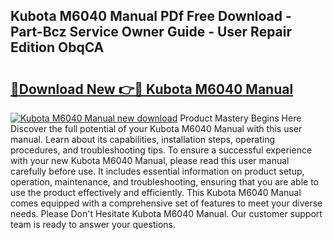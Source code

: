 ## Kubota M6040 Manual PDf Free Download - Part-Bcz Service Owner Guide - User Repair Edition ObqCA

# <h2><a href="http://bc87650.oget.top/?id=Kubota+M6040+Manual">🔗Download New 👉🔴 Kubota M6040 Manual</a></h2>

[![Kubota M6040 Manual new download](https://i.imgur.com/5g1atiW.png)](http://bc87650.oget.top/?id=Kubota+M6040+Manual)
Product Mastery Begins Here Discover the full potential of your Kubota M6040 Manual with this user manual. Learn about its capabilities, installation steps, operating procedures, and troubleshooting tips. To ensure a successful experience with your new Kubota M6040 Manual, please read this user manual carefully before use. It includes essential information on product setup, operation, maintenance, and troubleshooting, ensuring that you are able to use the product effectively and efficiently. This Kubota M6040 Manual comes equipped with a comprehensive set of features to meet your diverse needs. Please Don't Hesitate Kubota M6040 Manual. Our customer support team is ready to answer your questions.
